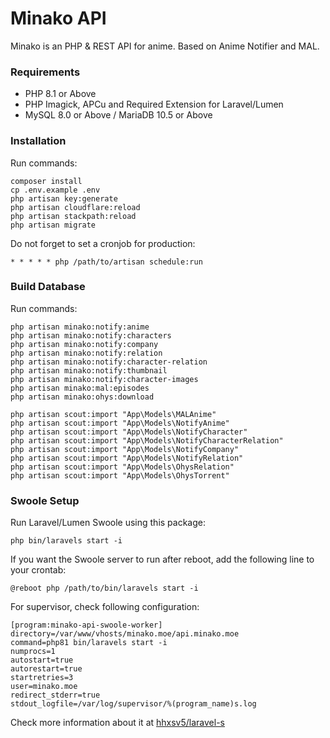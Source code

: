 # Minako API
Minako is an PHP & REST API for anime. Based on Anime Notifier and MAL.

### Requirements
- PHP 8.1 or Above
- PHP Imagick, APCu and Required Extension for Laravel/Lumen
- MySQL 8.0 or Above / MariaDB 10.5 or Above

### Installation
Run commands:
```
composer install
cp .env.example .env
php artisan key:generate
php artisan cloudflare:reload
php artisan stackpath:reload
php artisan migrate
```

Do not forget to set a cronjob for production:
```
* * * * * php /path/to/artisan schedule:run
```

### Build Database
Run commands:
```
php artisan minako:notify:anime
php artisan minako:notify:characters
php artisan minako:notify:company
php artisan minako:notify:relation
php artisan minako:notify:character-relation
php artisan minako:notify:thumbnail
php artisan minako:notify:character-images
php artisan minako:mal:episodes
php artisan minako:ohys:download

php artisan scout:import "App\Models\MALAnime"
php artisan scout:import "App\Models\NotifyAnime"
php artisan scout:import "App\Models\NotifyCharacter"
php artisan scout:import "App\Models\NotifyCharacterRelation"
php artisan scout:import "App\Models\NotifyCompany"
php artisan scout:import "App\Models\NotifyRelation"
php artisan scout:import "App\Models\OhysRelation"
php artisan scout:import "App\Models\OhysTorrent"
```

### Swoole Setup
Run Laravel/Lumen Swoole using this package:
```
php bin/laravels start -i
```

If you want the Swoole server to run after reboot, add the following line to your crontab:
```
@reboot php /path/to/bin/laravels start -i
```

For supervisor, check following configuration:
```
[program:minako-api-swoole-worker]
directory=/var/www/vhosts/minako.moe/api.minako.moe
command=php81 bin/laravels start -i
numprocs=1
autostart=true
autorestart=true
startretries=3
user=minako.moe
redirect_stderr=true
stdout_logfile=/var/log/supervisor/%(program_name)s.log
```

Check more information about it at [hhxsv5/laravel-s](https://github.com/hhxsv5/laravel-s)